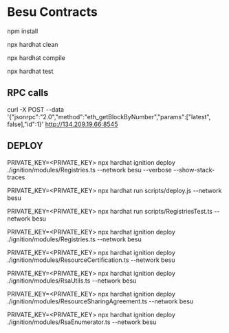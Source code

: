 # Besu Contracts

npm install 

npx hardhat clean

npx hardhat compile

npx hardhat test

## RPC calls

curl -X POST --data '{"jsonrpc":"2.0","method":"eth_getBlockByNumber","params":["latest", false],"id":1}' http://134.209.19.66:8545

## DEPLOY

PRIVATE_KEY=<PRIVATE_KEY> npx hardhat ignition deploy ./ignition/modules/Registries.ts --network besu --verbose --show-stack-traces

PRIVATE_KEY=<PRIVATE_KEY> npx hardhat run scripts/deploy.js --network besu

PRIVATE_KEY=<PRIVATE_KEY> npx hardhat run scripts/RegistriesTest.ts --network besu

PRIVATE_KEY=<PRIVATE_KEY> npx hardhat ignition deploy ./ignition/modules/Registries.ts --network besu

PRIVATE_KEY=<PRIVATE_KEY> npx hardhat ignition deploy ./ignition/modules/ResourceCertification.ts --network besu

PRIVATE_KEY=<PRIVATE_KEY> npx hardhat ignition deploy ./ignition/modules/RsaUtils.ts --network besu

PRIVATE_KEY=<PRIVATE_KEY> npx hardhat ignition deploy ./ignition/modules/ResourceSharingAgreement.ts --network besu

PRIVATE_KEY=<PRIVATE_KEY> npx hardhat ignition deploy ./ignition/modules/RsaEnumerator.ts --network besu